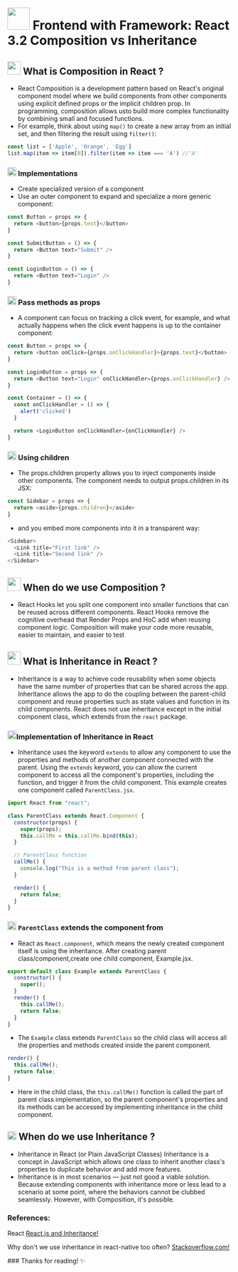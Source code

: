 
# <img src="https://user-images.githubusercontent.com/66662965/139453481-c60f1bc6-d013-4f64-b759-ac66e5fe2ed4.png" width="50px"> Frontend with Framework: React 3.2 Composition vs Inheritance
## <img src="https://user-images.githubusercontent.com/66662965/139453481-c60f1bc6-d013-4f64-b759-ac66e5fe2ed4.png" width="30px"> What is Composition in React ?
- React Composition is a development pattern based on React's original component model where we build components from other components using explicit defined props or the 
implicit children prop.
In programming, composition allows usto build more complex functionality by combining small and focused functions.
- For example, think about using `map()` to create a new array from an initial set, and then filtering the result using `filter()`:
```react.js
const list = ['Apple', 'Orange', 'Egg']
list.map(item => item[0]).filter(item => item === 'A') //'A'
```
### <img src="https://user-images.githubusercontent.com/66662965/139453481-c60f1bc6-d013-4f64-b759-ac66e5fe2ed4.png" width="20px"> Implementations
- Create specialized version of a component
- Use an outer component to expand and specialize a more generic component:
```react.js
const Button = props => {
  return <button>{props.text}</button>
}

const SubmitButton = () => {
  return <Button text="Submit" />
}

const LoginButton = () => {
  return <Button text="Login" />
}
```
### <img src="https://user-images.githubusercontent.com/66662965/139453481-c60f1bc6-d013-4f64-b759-ac66e5fe2ed4.png" width="20px"> Pass methods as props
- A component can focus on tracking a click event, for example, and what actually happens when the click event happens is up to the container component:
```react.js
const Button = props => {
  return <button onClick={props.onClickHandler}>{props.text}</button>
}

const LoginButton = props => {
  return <Button text="Login" onClickHandler={props.onClickHandler} />
}

const Container = () => {
  const onClickHandler = () => {
    alert('clicked')
  }

  return <LoginButton onClickHandler={onClickHandler} />
}
```
### <img src="https://user-images.githubusercontent.com/66662965/139453481-c60f1bc6-d013-4f64-b759-ac66e5fe2ed4.png" width="20px"> Using children
- The props.children property allows you to inject components inside other components.
The component needs to output props.children in its JSX:
```react.js
const Sidebar = props => {
  return <aside>{props.children}</aside>
}
```
- and you embed more components into it in a transparent way:
```react.js
<Sidebar>
  <Link title="First link" />
  <Link title="Second link" />
</Sidebar>
```
## <img src="https://user-images.githubusercontent.com/66662965/139453481-c60f1bc6-d013-4f64-b759-ac66e5fe2ed4.png" width="30px"> When do we use Composition ?
- React Hooks let you split one component into smaller functions that can be reused across different components. React Hooks remove the cognitive overhead that Render Props
and HoC add when reusing component logic. Composition will make your code more reusable, easier to maintain, and easier to test

## <img src="https://user-images.githubusercontent.com/66662965/139453481-c60f1bc6-d013-4f64-b759-ac66e5fe2ed4.png" width="30px"> What is Inheritance in React ?
- Inheritance is a way to achieve code reusability when some objects have the same number of properties that can be shared across the app. Inheritance allows the app to do the
coupling between the parent-child component and reuse properties such as state values and function in its child components.
React does not use inheritance except in the initial component class, which extends from the `react` package.

### <img src="https://user-images.githubusercontent.com/66662965/139453481-c60f1bc6-d013-4f64-b759-ac66e5fe2ed4.png" width="20px">Implementation of Inheritance in React
- Inheritance uses the keyword `extends` to allow any component to use the properties and methods of another component connected with the parent. Using the `extends` keyword, 
you can allow the current component to access all the component's properties, including the function, and trigger it from the child component.
This example creates one component called `ParentClass.jsx`.
```react.js
import React from "react";

class ParentClass extends React.Component {
  constructor(props) {
    super(props);
    this.callMe = this.callMe.bind(this);
  }

  // ParentClass function
  callMe() {
    console.log("This is a method from parent class");
  }

  render() {
    return false;
  }
}
```
### <img src="https://user-images.githubusercontent.com/66662965/139453481-c60f1bc6-d013-4f64-b759-ac66e5fe2ed4.png" width="20px"> `ParentClass` extends the component from 
- React as `React.component`, which means the newly created component itself is using the inheritance. After creating parent class/component,create one child component, 
Example.jsx.
```react.js
export default class Example extends ParentClass {
  constructor() {
    super();
  }
  render() {
    this.callMe();
    return false;
  }
}
```
- The `Example` class extends `ParentClass` so the child class will access all the properties and methods created inside the parent component.
```react.js
render() {
  this.callMe();
  return false;
}
```
- Here in the child class, the `this.callMe()` function is called the part of parent class implementation, so the parent component's properties and its methods can be accessed
by implementing inheritance in the child component.
## <img src="https://user-images.githubusercontent.com/66662965/139453481-c60f1bc6-d013-4f64-b759-ac66e5fe2ed4.png" width="20px"> When do we use Inheritance ?
- Inheritance in React (or Plain JavaScript Classes) Inheritance is a concept in JavaScript which allows one class to inherit another class's properties to duplicate behavior
and add more features.
- Inheritance is in most scenarios — just not good a viable solution. Because extending components with inheritance more or less lead to a scenario at some point, where the
behaviors cannot be clubbed seamlessly. However, with Composition, it's possible.
### References:
<p>React <a href="https://www.pluralsight.com/guides/react.js-and-inheritance
">React.js and Inheritance!</a></p>
<p>Why don't we use inheritance in react-native too often? <a href="https://stackoverflow.com/questions/57734538/why-dont-we-use-inheritance-in-react-native-too-often
">Stackoverflow.com!</a></p>
### Thanks for reading! ✨ 
